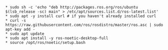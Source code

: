     * sudo sh -c 'echo "deb http://packages.ros.org/ros/ubuntu $(lsb_release -sc) main" > /etc/apt/sources.list.d/ros-latest.list'
    * sudo apt -y install curl # if you haven't already installed curl
    * curl -s https://raw.githubusercontent.com/ros/rosdistro/master/ros.asc | sudo apt-key add -
    * sudo apt update
    * sudo apt install -y ros-noetic-desktop-full
    * source /opt/ros/noetic/setup.bash

